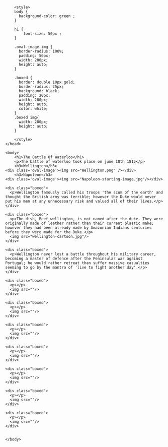 <!DOCTYPE html>
<html>
    <head>
        <title>The Battle Of Waterloo</title>

        <style>
        body {
          background-color: green ;
        }

        h1 {
            font-size: 50px ;
        }

        .oval-image img {
          border-radius: 100%;
          padding: 50px;
          width: 200px;
          height: auto;
        }

        .boxed {
          border: double 10px gold;
          border-radius: 25px;
          background: black;
          padding: 20px;
          width: 200px;
          height: auto;
          color: white;
        }
        .boxed img{
          width: 200px;
          height: auto;
        }

        </style>
    </head>

    <body>
    	<h1>The Battle Of Waterloo</h1>
    	<p>The battle of waterloo took place on june 18th 1815</p>
    	<h3>Wellington</h3>
    <div class='oval-image'><img src="Wellington.png" /></div>
    	<h3>Napoleon</h3>
    <div class='oval-image'><img src="Napoleon-starting-image.jpg"/></div>

    <div class="boxed">
      <p>Wellington famously called his troops 'the scum of the earth' and thought the British army was terrible; however the Duke would never put his men at any unnecessary risk and valued all of their lives.</p>
    </div>

    <div class="boxed">
      <p>The dish, Beef wellington, is not named after the duke. They were originally made of leather rather than their current plastic make; however they had been already made by Amazonian Indians centuries before they were made for the Duke.</p>
      <img src="wellington-cartoon.jpg"/>
    </div>

    <div class="boxed">
      <p>Wellington never lost a battle throughout his military career, becoming a master of defence after the Peninsular war against Portugal; he would rather retreat than suffer massive casualties seeming to go by the mantra of 'live to fight another day'.</p>
    </div>

    <div class="boxed">
      <p></p>
      <img src=""/>
    </div>

    <div class="boxed">
      <p></p>
      <img src=""/>
    </div>

    <div class="boxed">
      <p></p>
      <img src=""/>
    </div>

    <div class="boxed">
      <p></p>
      <img src=""/>
    </div>

    <div class="boxed">
      <p></p>
      <img src=""/>
    </div>

    <div class="boxed">
      <p></p>
      <img src=""/>
    </div>

    <div class="boxed">
      <p></p>
      <img src=""/>
    </div>


    </body>
</html>
